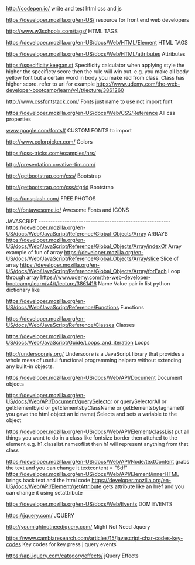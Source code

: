 http://codepen.io/                      write and test html css and js

https://developer.mozilla.org/en-US/    resource for front end web developers

http://www.w3schools.com/tags/          HTML TAGS

https://developer.mozilla.org/en-US/docs/Web/HTML/Element     HTML TAGS

https://developer.mozilla.org/en-US/docs/Web/HTML/attributes     Attributes

https://specificity.keegan.st     Specificity calculator   when applying style the higher the specificty score then the rule will win out. e.g. you make all body yellow font but a certain word in body you make red from class. Class has higher score. refer to url for example https://www.udemy.com/the-web-developer-bootcamp/learn/v4/t/lecture/3861260

http://www.cssfontstack.com/   Fonts just name to use not import font

https://developer.mozilla.org/en-US/docs/Web/CSS/Reference   All css properties

www.google.com/fonts#      CUSTOM FONTS to import

http://www.colorpicker.com/    Colors

https://css-tricks.com/examples/hrs/   <HRs>

http://presentation.creative-tim.com/

http://getbootstrap.com/css/     Bootstrap

http://getbootstrap.com/css/#grid     Bootstrap

https://unsplash.com/   FREE PHOTOS

http://fontawesome.io/    Awesome Fonts and ICONS

JAVASCRIPT --------------------------------------------------------
https://developer.mozilla.org/en-US/docs/Web/JavaScript/Reference/Global_Objects/Array   ARRAYS
https://developer.mozilla.org/en-US/docs/Web/JavaScript/Reference/Global_Objects/Array/indexOf   Array example of fun of array
https://developer.mozilla.org/en-US/docs/Web/JavaScript/Reference/Global_Objects/Array/slice  Slice of array
https://developer.mozilla.org/en-US/docs/Web/JavaScript/Reference/Global_Objects/Array/forEach   Loop through array
https://www.udemy.com/the-web-developer-bootcamp/learn/v4/t/lecture/3861416   Name Value pair in list python dictionary like

https://developer.mozilla.org/en-US/docs/Web/JavaScript/Reference/Functions Functions

https://developer.mozilla.org/en-US/docs/Web/JavaScript/Reference/Classes Classes

https://developer.mozilla.org/en-US/docs/Web/JavaScript/Guide/Loops_and_iteration   Loops

http://underscorejs.org/  Underscore is a JavaScript library that provides a whole mess of useful functional programming helpers without extending any built-in objects.

https://developer.mozilla.org/en-US/docs/Web/API/Document  Document objects

https://developer.mozilla.org/en-US/docs/Web/API/Document/querySelector or querySelectorAll or getElementbyid or getElementsbyClassName or getElementsbytagname(if you gave the html object an id name)   Selects and sets a variable to the object 

https://developer.mozilla.org/en-US/docs/Web/API/Element/classList   put all things you want to do in a class like fontsize border  then attched to the element   e.g. h1.classlist.nameoflist   then h1 will represent anything from that class

https://developer.mozilla.org/en-US/docs/Web/API/Node/textContent    grabs the text and you can change it  textcontent = "Sdf"
https://developer.mozilla.org/en-US/docs/Web/API/Element/innerHTML    brings back text and the html code
https://developer.mozilla.org/en-US/docs/Web/API/Element/getAttribute    gets attribute like an href and you can change it using setattribute

https://developer.mozilla.org/en-US/docs/Web/Events     DOM EVENTS

https://jquery.com/  JQUERY

http://youmightnotneedjquery.com/ Might Not Need Jquery

https://www.cambiaresearch.com/articles/15/javascript-char-codes-key-codes    Key codes for key press j query events

https://api.jquery.com/category/effects/    jQuery Effects
